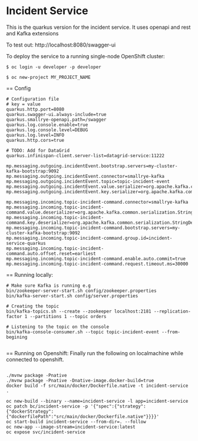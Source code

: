 Incident Service
=========

This is the quarkus version for the incident service. 
It uses openapi and rest and Kafka extensions

To test out:
http://localhost:8080/swagger-ui


To deploy the service to a running single-node OpenShift cluster:

   ```
$ oc login -u developer -p developer

$ oc new-project MY_PROJECT_NAME

   ```

== Config

   ```
# Configuration file
# key = value
quarkus.http.port=8080
quarkus.swagger-ui.always-include=true
quarkus.smallrye-openapi.path=/swagger
quarkus.log.console.enable=true
quarkus.log.console.level=DEBUG
quarkus.log.level=INFO
quarkus.http.cors=true

# TODO: Add for DataGrid
quarkus.infinispan-client.server-list=datagrid-service:11222

mp.messaging.outgoing.incidentEvent.bootstrap.servers=my-cluster-kafka-bootstrap:9092
mp.messaging.outgoing.incidentEvent.connector=smallrye-kafka
mp.messaging.outgoing.incidentEvent.topic=topic-incident-event
mp.messaging.outgoing.incidentEvent.value.serializer=org.apache.kafka.common.serialization.StringSerializer
mp.messaging.outgoing.incidentEvent.key.serializer=org.apache.kafka.common.serialization.StringSerializer

mp.messaging.incoming.topic-incident-command.connector=smallrye-kafka
mp.messaging.incoming.topic-incident-command.value.deserializer=org.apache.kafka.common.serialization.StringDeserializer
mp.messaging.incoming.topic-incident-command.key.deserializer=org.apache.kafka.common.serialization.StringDeserializer
mp.messaging.incoming.topic-incident-command.bootstrap.servers=my-cluster-kafka-bootstrap:9092
mp.messaging.incoming.topic-incident-command.group.id=incident-service-quarkus
mp.messaging.incoming.topic-incident-command.auto.offset.reset=earliest
mp.messaging.incoming.topic-incident-command.enable.auto.commit=true
mp.messaging.incoming.topic-incident-command.request.timeout.ms=30000

   ```
  
== Running locally:
   ```
# Make sure Kafka is running e.g 
bin/zookeeper-server-start.sh config/zookeeper.properties
bin/kafka-server-start.sh config/server.properties

# Creating the topic
bin/kafka-topics.sh --create --zookeeper localhost:2181 --replication-factor 1 --partitions 1 --topic orders

# Listening to the topic on the console
bin/kafka-console-consumer.sh --topic topic-incident-event --from-begining


   ```


== Running on Openshift:
Finally run the following on localmachine while connected to openshift.

```

./mvnw package -Pnative
./mvnw package -Pnative -Dnative-image.docker-build=true
docker build -f src/main/docker/Dockerfile.native -t incident-service .

oc new-build --binary --name=incident-service -l app=incident-service
oc patch bc/incident-service -p '{"spec":{"strategy":{"dockerStrategy":{"dockerfilePath":"src/main/docker/Dockerfile.native"}}}}'
oc start-build incident-service --from-dir=. --follow
oc new-app --image-stream=incident-service:latest
oc expose svc/incident-service

 ```

